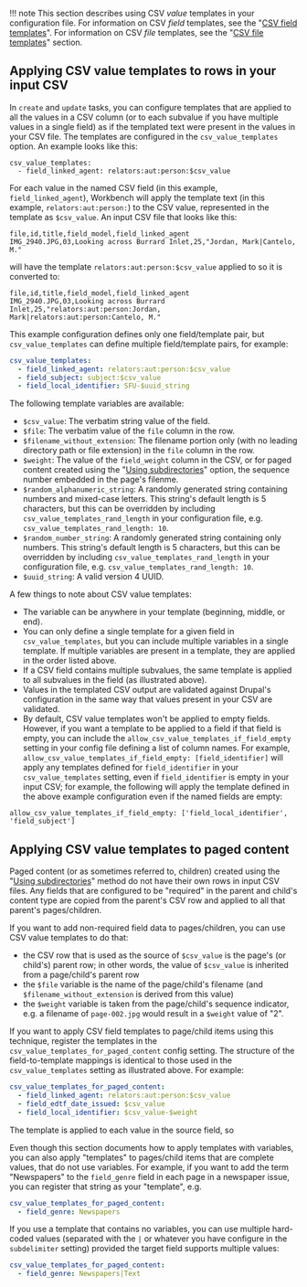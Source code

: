 !!! note
    This section describes using CSV *value* templates in your configuration file. For information on CSV *field* templates, see the "[CSV field templates](/islandora_workbench_docs/field_templates.md)". For information on CSV *file* templates, see the "[CSV file templates](/islandora_workbench_docs/generating_csv_files/#csv-file-templates)" section.

## Applying CSV value templates to rows in your input CSV

In `create` and `update` tasks, you can configure templates that are applied to all the values in a CSV column (or to each subvalue if you have multiple values in a single field) as if the templated text were present in the values in your CSV file. The templates are configured in the `csv_value_templates` option. An example looks like this:

```text
csv_value_templates:
  - field_linked_agent: relators:aut:person:$csv_value
```

For each value in the named CSV field (in this example, `field_linked_agent`), Workbench will apply the template text (in this example, `relators:aut:person:`) to the CSV value, represented in the template as `$csv_value`. An input CSV file that looks like this:

```text
file,id,title,field_model,field_linked_agent
IMG_2940.JPG,03,Looking across Burrard Inlet,25,"Jordan, Mark|Cantelo, M."
```

will have the template `relators:aut:person:$csv_value` applied to so it is converted to:

```text
file,id,title,field_model,field_linked_agent
IMG_2940.JPG,03,Looking across Burrard Inlet,25,"relators:aut:person:Jordan, Mark|relators:aut:person:Cantelo, M."
```

This example configuration defines only one field/template pair, but `csv_value_templates` can define multiple field/template pairs, for example:

```yaml
csv_value_templates:
  - field_linked_agent: relators:aut:person:$csv_value
  - field_subject: subject:$csv_value
  - field_local_identifier: SFU-$uuid_string
```

The following template variables are available:

 * `$csv_value`: The verbatim string value of the field.
 * `$file`: The verbatim value of the `file` column in the row.
 * `$filename_without_extension`: The filename portion only (with no leading directory path or file extension) in the `file` column in the row.
 * `$weight`: The value of the `field_weight` column in the CSV, or for paged content created using the "[Using subdirectories](/islandora_workbench_docs/paged_and_compound/#using-subdirectories)" option, the sequence number embedded in the page's filenme.
 * `$random_alphanumeric_string`: A randomly generated string containing numbers and mixed-case letters. This string's default length is 5 characters, but this can be overridden by including `csv_value_templates_rand_length` in your configuration file, e.g. `csv_value_templates_rand_length: 10`.
 * `$random_number_string`: A randomly generated string containing only numbers. This string's default length is 5 characters, but this can be overridden by including `csv_value_templates_rand_length` in your configuration file, e.g. `csv_value_templates_rand_length: 10`.
 * `$uuid_string`: A valid version 4 UUID.

A few things to note about CSV value templates:

* The variable can be anywhere in your template (beginning, middle, or end).
* You can only define a single template for a given field in `csv_value_templates`, but you can include multiple variables in a single template. If multiple variables are present in a template, they are applied in the order listed above.
* If a CSV field contains multiple subvalues, the same template is applied to all subvalues in the field (as illustrated above).
* Values in the templated CSV output are validated against Drupal's configuration in the same way that values present in your CSV are validated.
* By default, CSV value templates won't be applied to empty fields. However, if you want a template to be applied to a field if that field is empty, you can include the `allow_csv_value_templates_if_field_empty` setting in your config file defining a list of column names. For example, `allow_csv_value_templates_if_field_empty: [field_identifier]` will apply any templates defined for `field_identifier` in your `csv_value_templates` setting, even if `field_identifier` is empty in your input CSV; for example, the following will apply the template defined in the above example configuration even if the named fields are empty:

```
allow_csv_value_templates_if_field_empty: ['field_local_identifier', 'field_subject']
```

## Applying CSV value templates to paged content

Paged content (or as sometimes referred to, children) created using the "[Using subdirectories](/islandora_workbench_docs/paged_and_compound/#using-subdirectories)" method do not have their own rows in input CSV files. Any fields that are configured to be "required" in the parent and child's content type are copied from the parent's CSV row and applied to all that parent's pages/children.

If you want to add non-required field data to pages/children, you can use CSV value templates to do that:

* the CSV row that is used as the source of `$csv_value` is the page's (or child's) parent row; in other words, the value of `$csv_value` is inherited from a page/child's parent row
* the `$file` variable is the name of the page/child's filename (and `$filename_without_extension` is derived from this value)
* the `$weight` variable is taken from the page/child's sequence indicator, e.g. a filename of `page-002.jpg` would result in a `$weight` value of "2".

If you want to apply CSV field templates to page/child items using this technique, register the templates in the `csv_value_templates_for_paged_content` config setting. The structure of the field-to-template mappings is identical to those used in the `csv_value_templates` setting as illustrated above. For example:

```yaml
csv_value_templates_for_paged_content:
  - field_linked_agent: relators:aut:person:$csv_value
  - field_edtf_date_issued: $csv_value
  - field_local_identifier: $csv_value-$weight
```

The template is applied to each value in the source field, so

Even though this section documents how to apply templates with variables, you can also apply "templates" to pages/child items that are complete values, that do not use variables. For example, if you want to add the term "Newspapers" to the `field_genre` field in each page in a newspaper issue, you can register that string as your "template", e.g.

```yaml
csv_value_templates_for_paged_content:
  - field_genre: Newspapers
```

If you use a template that contains no variables, you can use multiple hard-coded values (separated with the `|` or whatever you have configure in the `subdelimiter` setting) provided the target field supports multiple values:

```yaml
csv_value_templates_for_paged_content:
  - field_genre: Newspapers|Text
```

